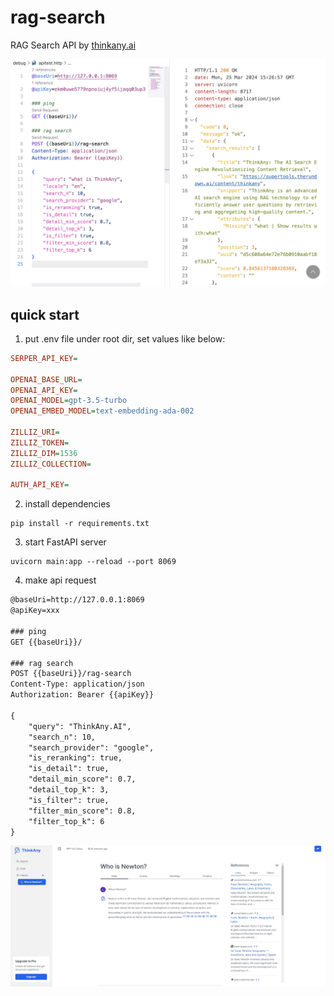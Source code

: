 # rag-search

RAG Search API by [thinkany.ai](https://thinkany.ai)

![apitest](./apitest.png)

## quick start

1. put .env file under root dir, set values like below:

```ini
SERPER_API_KEY=

OPENAI_BASE_URL=
OPENAI_API_KEY=
OPENAI_MODEL=gpt-3.5-turbo
OPENAI_EMBED_MODEL=text-embedding-ada-002

ZILLIZ_URI=
ZILLIZ_TOKEN=
ZILLIZ_DIM=1536
ZILLIZ_COLLECTION=

AUTH_API_KEY=
```

2. install dependencies

```shell
pip install -r requirements.txt
```

3. start FastAPI server

```shell
uvicorn main:app --reload --port 8069
```

4. make api request

```txt
@baseUri=http://127.0.0.1:8069
@apiKey=xxx

### ping
GET {{baseUri}}/

### rag search
POST {{baseUri}}/rag-search
Content-Type: application/json
Authorization: Bearer {{apiKey}}

{
    "query": "ThinkAny.AI",
    "search_n": 10,
    "search_provider": "google",
    "is_reranking": true,
    "is_detail": true,
    "detail_min_score": 0.7,
    "detail_top_k": 3,
    "is_filter": true,
    "filter_min_score": 0.8,
    "filter_top_k": 6
}
```

![image](/public/images/RAG-apis.jpg)
